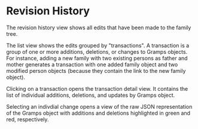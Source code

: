 # Revision History

The revision history view shows all edits that have been made to the family tree.

The list view shows the edits grouped by "transactions". A transaction is a group of one or more additions, deletions, or changes to Gramps objects. For instance, adding a new family with two existing persons as father and mother generates a transaction with one added family object and two modified person objects (because they contain the link to the new family object).

Clicking on a transaction opens the transaction detail view. It contains the list of individual additions, deletions, and updates by Gramps object.

Selecting an indivdial change opens a view of the raw JSON representation of the Gramps object with additions and deletions highlighted in green and red, respectively.